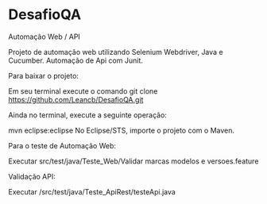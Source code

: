 # DesafioQA

Automação Web / API

Projeto de automação web utilizando Selenium Webdriver, Java e Cucumber. Automação de Api com Junit.

Para baixar o projeto:

Em seu terminal execute o comando git clone https://github.com/Leancb/DesafioQA.git

Ainda no terminal, execute a seguinte operação:

mvn eclipse:eclipse No Eclipse/STS, importe o projeto com o Maven.

Para o teste de Automação Web:

Executar src/test/java/Teste_Web/Validar marcas modelos e versoes.feature

Validação API:

Executar  /src/test/java/Teste_ApiRest/testeApi.java 
